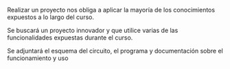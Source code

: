 Realizar un proyecto nos obliga a aplicar la mayoría de los conocimientos expuestos a lo largo del curso.

Se buscará un proyecto innovador y que utilice varias de las funcionalidades expuestas durante el curso.

Se adjuntará el esquema del circuito, el programa y documentación sobre el funcionamiento y uso